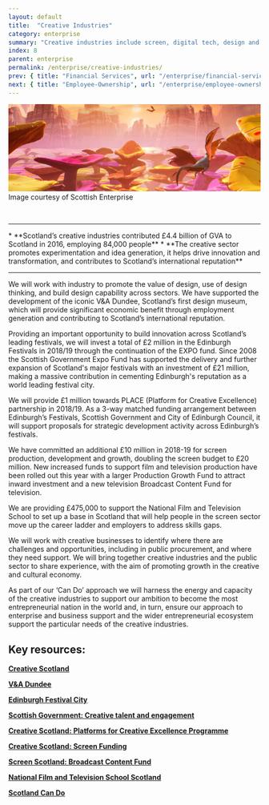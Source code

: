 ```yaml
---
layout: default
title:  "Creative Industries"
category: enterprise
summary: "Creative industries include screen, digital tech, design and computer games – some of the most dynamic and vibrant sectors of our modern economy."
index: 8
parent: enterprise
permalink: /enterprise/creative-industries/
prev: { title: "Financial Services", url: "/enterprise/financial-services/" }
next: { title: "Employee-Ownership", url: "/enterprise/employee-ownership/" }
---
```


![A video game scene of a colourful landscape](/assets/images/pageimages/enterprise7.jpg)
Image courtesy of Scottish Enterprise

<br>
<hr>
* **Scotland’s creative industries contributed £4.4 billion of GVA to Scotland in 2016, employing 84,000 people**
* **The creative sector promotes experimentation and idea generation, it helps drive innovation and transformation, and contributes to Scotland’s international reputation**

<hr>

We will work with industry to promote the value of design, use of design thinking, and build design capability across sectors. We have supported the development of the iconic V&A Dundee, Scotland’s first design museum, which will provide significant economic benefit through employment generation and contributing to Scotland’s international reputation.

Providing an important opportunity to build innovation across Scotland’s leading festivals, we will invest a total of £2 million in the Edinburgh Festivals in 2018/19 through the continuation of the EXPO fund. Since 2008 the Scottish Government Expo Fund has supported the delivery and further expansion of Scotland's major festivals‎ with an investment of £21 million, making a massive contribution in cementing Edinburgh's reputation as a world leading festival city.

We will provide £1 million towards PLACE (Platform for Creative Excellence) partnership in 2018/19. As a 3-way matched funding arrangement between Edinburgh’s Festivals, Scottish Government and City of Edinburgh Council, it will support proposals for strategic development activity across Edinburgh’s festivals.

We have committed an additional £10 million in 2018-19 for screen production, development and growth, doubling the screen budget to £20 million. New increased funds to support film and television production have been rolled out this year with a larger Production Growth Fund to attract inward investment and a new television Broadcast Content Fund for television.

We are providing £475,000 to support the National Film and Television School to set up a base in Scotland that will help people in the screen sector move up the career ladder and employers to address skills gaps.

We will work with creative businesses to identify where there are challenges and opportunities, including in public procurement, and where they need support. We will bring together creative industries and the public sector to share experience, with the aim of promoting growth in the creative and cultural economy.

As part of our ‘Can Do’ approach we will harness the energy and capacity of the creative industries to support our ambition to become the most entrepreneurial nation in the world and, in turn, ensure our approach to enterprise and business support and the wider entrepreneurial ecosystem support the particular needs of the creative industries.


## Key resources:

**[Creative Scotland](https://www.creativescotland.com/)**

**[V&A Dundee](https://www.vam.ac.uk/dundee)**

**[Edinburgh Festival City](https://www.edinburghfestivalcity.com/)**

**[Scottish Government: Creative talent and engagement](https://beta.gov.scot/policies/arts-culture-heritage/creative-talent-and-engagement/)**

**[Creative Scotland: Platforms for Creative Excellence Programme](https://www.creativescotland.com/funding/funding-programmes/targeted-funding/platforms-for-creative-excellence)**

**[Creative Scotland: Screen Funding](https://www.creativescotland.com/funding/funding-programmes/targeted-funding/screen)**

**[Screen Scotland: Broadcast Content Fund](https://www.screen.scot/funding-and-support/screen-scotland-funding/broadcast-content-fund)**

**[National Film and Television School Scotland](https://nfts.co.uk/about-nfts-scotland)**

**[Scotland Can Do](http://www.cando.scot/)**